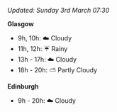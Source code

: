 *Updated: Sunday 3rd March 07:30*

**Glasgow**

* 9h, 10h: :cloud: Cloudy
* 11h, 12h: :umbrella: Rainy
* 13h - 17h: :cloud: Cloudy
* 18h - 20h: :partly_sunny: Partly Cloudy

**Edinburgh**

* 9h - 20h: :cloud: Cloudy
